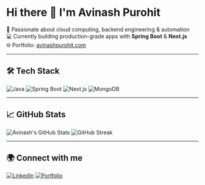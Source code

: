 # Hi there 👋 I'm Avinash Purohit

🚀 Passionate about cloud computing, backend engineering & automation  
💻 Currently building production-grade apps with **Spring Boot** & **Next.js**  
🌐 Portfolio: [avinashpurohit.com](https://avinashpurohit.com/)

---

## 🛠️ Tech Stack
![Java](https://img.shields.io/badge/-Java-007396?style=flat&logo=java)
![Spring Boot](https://img.shields.io/badge/-SpringBoot-6DB33F?style=flat&logo=springboot)
![Next.js](https://img.shields.io/badge/-Next.js-black?style=flat&logo=next.js)
![MongoDB](https://img.shields.io/badge/-MongoDB-4EA94B?style=flat&logo=mongodb)

---

## 📈 GitHub Stats
![Avinash's GitHub Stats](https://github-readme-stats.vercel.app/api?username=Avinash-cloud&show_icons=true&theme=tokyonight)
![GitHub Streak](https://github-readme-streak-stats.herokuapp.com/?user=Avinash-cloud&theme=tokyonight)

---

## 🌍 Connect with me
[![LinkedIn](https://img.shields.io/badge/-LinkedIn-0077B5?style=flat&logo=linkedin)](https://linkedin.com/in/avinash-purohit-783a60134)
[![Portfolio](https://img.shields.io/badge/-Portfolio-blue?style=flat&logo=google-chrome)](https://avinashpurohit.com/)
